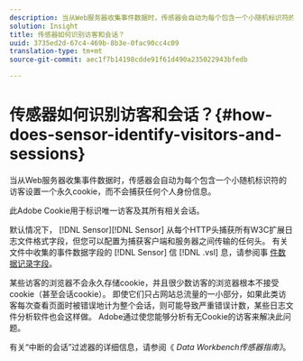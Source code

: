 ```yaml
---
description: 当从Web服务器收集事件数据时，传感器会自动为每个包含一个小随机标识符的访客设置一个永久cookie，而不会捕获任何个人身份信息。
solution: Insight
title: 传感器如何识别访客和会话？
uuid: 3735ed2d-67c4-469b-8b3e-0fac90cc4c09
translation-type: tm+mt
source-git-commit: aec1f7b14198cdde91f61d490a235022943bfedb

---
```



# 传感器如何识别访客和会话？{#how-does-sensor-identify-visitors-and-sessions}

当从Web服务器收集事件数据时，传感器会自动为每个包含一个小随机标识符的访客设置一个永久cookie，而不会捕获任何个人身份信息。

此Adobe Cookie用于标识唯一访客及其所有相关会话。

默认情况下， [!DNL Sensor][!DNL Sensor] 从每个HTTP头捕获所有W3C扩展日志文件格式字段，但您可以配置为捕获客户端和服务器之间传输的任何头。 有关文件中收集的事件数据字段的 [!DNL Sensor] 信 [!DNL .vsl] 息，请参阅事 [件数据记录字段](../../home/c-snsr-ovrvw/c-evnt-data-rcd-flds/c-evnt-data-rcd-flds.md#concept-ed2a8797cb5b4995b55ffd50a9f12a44)。

某些访客的浏览器不会永久存储cookie，并且很少数访客的浏览器根本不接受cookie（甚至会话cookie）。 即使它们只占网站总流量的一小部分，如果此类访客每次查看页面时被错误地计为整个会话，则可能导致严重错误计数，某些日志文件分析软件也会这样做。 Adobe通过使您能够分析有无Cookie的访客来解决此问题。

有关“中断的会话”过滤器的详细信息，请参阅《 *Data Workbench传感器指南》*。
